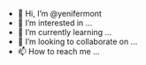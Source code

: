 - 👋 Hi, I’m @yenifermont
- 👀 I’m interested in ...
- 🌱 I’m currently learning ...
- 💞️ I’m looking to collaborate on ...
- 📫 How to reach me ...

<!---
yenifermont/yenifermont is a ✨ special ✨ repository because its `README.md` (this file) appears on your GitHub profile.
You can click the Preview link to take a look at your changes.
--->
